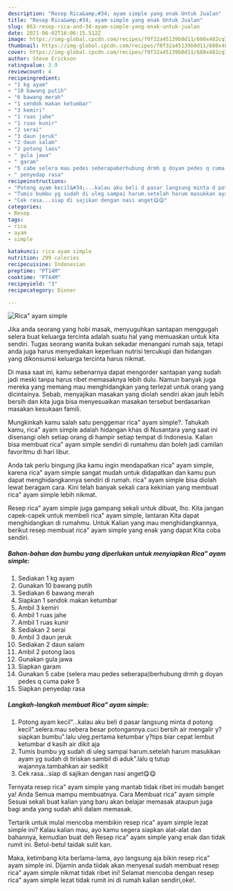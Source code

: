 ```yaml
---
description: "Resep Rica&amp;#34; ayam simple yang enak Untuk Jualan"
title: "Resep Rica&amp;#34; ayam simple yang enak Untuk Jualan"
slug: 863-resep-rica-and-34-ayam-simple-yang-enak-untuk-jualan
date: 2021-06-02T16:06:15.512Z
image: https://img-global.cpcdn.com/recipes/f0f32a45139b0d11/680x482cq70/rica-ayam-simple-foto-resep-utama.jpg
thumbnail: https://img-global.cpcdn.com/recipes/f0f32a45139b0d11/680x482cq70/rica-ayam-simple-foto-resep-utama.jpg
cover: https://img-global.cpcdn.com/recipes/f0f32a45139b0d11/680x482cq70/rica-ayam-simple-foto-resep-utama.jpg
author: Steve Erickson
ratingvalue: 3.9
reviewcount: 4
recipeingredient:
- "1 kg ayam"
- "10 bawang putih"
- "6 bawang merah"
- "1 sendok makan ketumbar"
- "3 kemiri"
- "1 ruas jahe"
- "1 ruas kunir"
- "2 serai"
- "3 daun jeruk"
- "2 daun salam"
- "2 potong laos"
- " gula jawa"
- " garam"
- "5 cabe selera mau pedes seberapaberhubung drmh g doyan pedes q cuma pake 5"
- " penyedap rasa"
recipeinstructions:
- "Potong ayam kecil&#34;...kalau aku beli d pasar langsung minta d potong kecil&#34;.selera.mau sebera besar potongannya.cuci bersih air mengalir y?siapkan bumbu&#34;.lalu uleg.pertama ketumbar y?tips biar cepat lembut ketumbar d kasih air dikit aja"
- "Tumis bumbu yg sudah di uleg sampai harum.setelah harum masukkan ayam yg sudah di tiriskan sambil di aduk&#34;.lalu q tutup wajannya.tambahkan air sedikit"
- "Cek rasa...siap di sajikan dengan nasi anget😋😋"
categories:
- Resep
tags:
- rica
- ayam
- simple

katakunci: rica ayam simple 
nutrition: 299 calories
recipecuisine: Indonesian
preptime: "PT14M"
cooktime: "PT44M"
recipeyield: "3"
recipecategory: Dinner

---
```



![Rica&#34; ayam simple](https://img-global.cpcdn.com/recipes/f0f32a45139b0d11/680x482cq70/rica-ayam-simple-foto-resep-utama.jpg)

Jika anda seorang yang hobi masak, menyuguhkan santapan menggugah selera buat keluarga tercinta adalah suatu hal yang memuaskan untuk kita sendiri. Tugas seorang  wanita bukan sekadar menangani rumah saja, tetapi anda juga harus menyediakan keperluan nutrisi tercukupi dan hidangan yang dikonsumsi keluarga tercinta harus nikmat.

Di masa  saat ini, kamu sebenarnya dapat mengorder santapan yang sudah jadi meski tanpa harus ribet memasaknya lebih dulu. Namun banyak juga mereka yang memang mau menghidangkan yang terlezat untuk orang yang dicintainya. Sebab, menyajikan masakan yang diolah sendiri akan jauh lebih bersih dan kita juga bisa menyesuaikan masakan tersebut berdasarkan masakan kesukaan famili. 



Mungkinkah kamu salah satu penggemar rica&#34; ayam simple?. Tahukah kamu, rica&#34; ayam simple adalah hidangan khas di Nusantara yang saat ini disenangi oleh setiap orang di hampir setiap tempat di Indonesia. Kalian bisa membuat rica&#34; ayam simple sendiri di rumahmu dan boleh jadi camilan favoritmu di hari libur.

Anda tak perlu bingung jika kamu ingin mendapatkan rica&#34; ayam simple, karena rica&#34; ayam simple sangat mudah untuk didapatkan dan kamu pun dapat menghidangkannya sendiri di rumah. rica&#34; ayam simple bisa diolah lewat beragam cara. Kini telah banyak sekali cara kekinian yang membuat rica&#34; ayam simple lebih nikmat.

Resep rica&#34; ayam simple juga gampang sekali untuk dibuat, lho. Kita jangan capek-capek untuk membeli rica&#34; ayam simple, lantaran Kita dapat menghidangkan di rumahmu. Untuk Kalian yang mau menghidangkannya, berikut resep membuat rica&#34; ayam simple yang enak yang dapat Kita coba sendiri.

<!--inarticleads1-->

##### Bahan-bahan dan bumbu yang diperlukan untuk menyiapkan Rica&#34; ayam simple:

1. Sediakan 1 kg ayam
1. Gunakan 10 bawang putih
1. Sediakan 6 bawang merah
1. Siapkan 1 sendok makan ketumbar
1. Ambil 3 kemiri
1. Ambil 1 ruas jahe
1. Ambil 1 ruas kunir
1. Sediakan 2 serai
1. Ambil 3 daun jeruk
1. Sediakan 2 daun salam
1. Ambil 2 potong laos
1. Gunakan  gula jawa
1. Siapkan  garam
1. Gunakan 5 cabe (selera mau pedes seberapa)berhubung drmh g doyan pedes q cuma pake 5
1. Siapkan  penyedap rasa




<!--inarticleads2-->

##### Langkah-langkah membuat Rica&#34; ayam simple:

1. Potong ayam kecil&#34;...kalau aku beli d pasar langsung minta d potong kecil&#34;.selera.mau sebera besar potongannya.cuci bersih air mengalir y?siapkan bumbu&#34;.lalu uleg.pertama ketumbar y?tips biar cepat lembut ketumbar d kasih air dikit aja
1. Tumis bumbu yg sudah di uleg sampai harum.setelah harum masukkan ayam yg sudah di tiriskan sambil di aduk&#34;.lalu q tutup wajannya.tambahkan air sedikit
1. Cek rasa...siap di sajikan dengan nasi anget😋😋




Ternyata resep rica&#34; ayam simple yang mantab tidak ribet ini mudah banget ya! Anda Semua mampu membuatnya. Cara Membuat rica&#34; ayam simple Sesuai sekali buat kalian yang baru akan belajar memasak ataupun juga bagi anda yang sudah ahli dalam memasak.

Tertarik untuk mulai mencoba membikin resep rica&#34; ayam simple lezat simple ini? Kalau kalian mau, ayo kamu segera siapkan alat-alat dan bahannya, kemudian buat deh Resep rica&#34; ayam simple yang enak dan tidak rumit ini. Betul-betul taidak sulit kan. 

Maka, ketimbang kita berlama-lama, ayo langsung aja bikin resep rica&#34; ayam simple ini. Dijamin anda tiidak akan menyesal sudah membuat resep rica&#34; ayam simple nikmat tidak ribet ini! Selamat mencoba dengan resep rica&#34; ayam simple lezat tidak rumit ini di rumah kalian sendiri,oke!.

